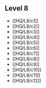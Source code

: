 ## Level 8
- [[HQ/L8/c1]]
- [[HQ/L8/c2]]
- [[HQ/L8/c3]]
- [[HQ/L8/c4]]
- [[HQ/L8/c5]]
- [[HQ/L8/c6]]
- [[HQ/L8/c7]]
- [[HQ/L8/c8]]
- [[HQ/L8/c9]]
- [[HQ/L8/c10]]
- [[HQ/L8/c11]]
- [[HQ/L8/c12]]